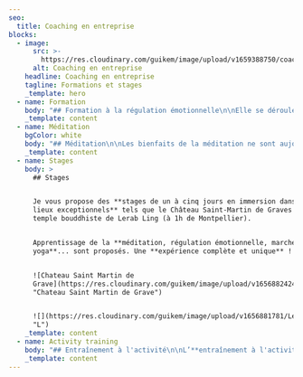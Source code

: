 ```yaml
---
seo:
  title: Coaching en entreprise
blocks:
  - image:
      src: >-
        https://res.cloudinary.com/guikem/image/upload/v1659388750/coaching-en-entreprise_tdn01j.jpg
      alt: Coaching en entreprise
    headline: Coaching en entreprise
    tagline: Formations et stages
    _template: hero
  - name: Formation
    body: "## Formation à la régulation émotionnelle\n\nElle se déroule en plusieurs séances ou en stage et permettra aux participants de devenir autonome dans la régulation de leurs émotions. Les sessions se font par **groupe de 3 à 10 personnes**.\n&#x9;\t\t\t&#x9;\n\n**Se former à la régulation émotionnelle** dans le cadre de votre entreprise vous permettra:\n\n* de vous **libérer de vos peurs et vos inhibitions au travail**\n* de vous **libérer des réactions émotionnelles** qui sont la **source de conflits** entre individus\n* de prendre la parole aisément et **ne plus avoir peur de parler en public**\n* d’être **dans l’instant présent** pour accomplir vos tâches sereinement\n* de **ne plus ruminer mentalement** les conflits et difficultés\n* d’accomplir vos tâches avec **fluidité et enthousiasme**\n* d’**oser prendre les initiatives** qui vous paraissent judicieuses\n* de prendre votre place et **vous affirmer** lorsque cela le requiert\n* d’avoir le courage de **suivre vos intuitions**\n* **...**\n\n### Me contacter pour un devis\n"
    _template: content
  - name: Méditation
    bgColor: white
    body: "## Méditation\n\nLes bienfaits de la méditation ne sont aujourd’hui plus à prouver. Avec une **expérience d’enseignant** **de méditation** à plein temps **depuis quinze ans**, j’amène aujourd’hui mon savoir faire au sein de l’entreprise.\n\n**Méditations guidées, apprentissage de la méditation, gestion des émotions, conseils d’intégration de la méditation dans l’activité...**\n\nLe format et la fréquence des interventions sont à déterminer avec vous...\n\n&#x9;\t\t&#x9;\n&#x9;\t&#x9;\n&#x9;&#x9;\n&#x9;\n"
    _template: content
  - name: Stages
    body: >
      ## Stages


      Je vous propose des **stages de un à cinq jours en immersion dans des
      lieux exceptionnels** tels que le Château Saint-Martin de Graves ou le 
      temple bouddhiste de Lerab Ling (à 1h de Montpellier).


      Apprentissage de la **méditation, régulation émotionnelle, marches,
      yoga**... sont proposés. Une **expérience complète et unique** !


      ![Chateau Saint Martin de
      Grave](https://res.cloudinary.com/guikem/image/upload/v1656882424/chateau_jyg7ra.jpg
      "Chateau Saint Martin de Grave")


      ![](https://res.cloudinary.com/guikem/image/upload/v1656881781/Lerab-Ling_nm14cg.jpg
      "L")
    _template: content
  - name: Activity training
    body: "## Entraînement à l'activité\n\nL’**entraînement à l'activité** est une **série de conseils** provenant de maîtres bouddhistes permettant d’amener notre sagesse dans l’activité. Il permet de **donner du sens à notre activité et de l’accomplir plus créativement et plus efficacement**.\n\nIl fait l’objet de sessions dans lesquelles vous **découvrirez ces conseils**, **apprendrez à les mettre en pratique** ainsi qu'à **repérer les blocages émotionnels qui vous empêchent de les appliquer.**\n\n&#x9;\t\t&#x9;\n&#x9;\t&#x9;\n&#x9;&#x9;\n&#x9;\n"
    _template: content
---
```


